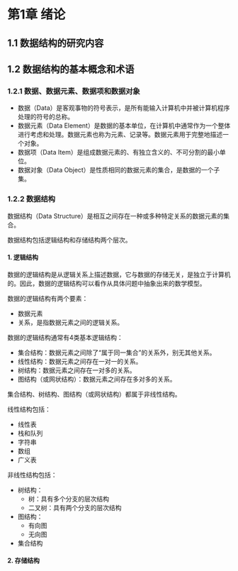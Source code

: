# 第1章 绪论

## 1.1 数据结构的研究内容

## 1.2 数据结构的基本概念和术语

### 1.2.1 数据、数据元素、数据项和数据对象

- 数据（Data）是客观事物的符号表示，是所有能输入计算机中并被计算机程序处理的符号的总称。
- 数据元素（Data Element）是数据的基本单位，在计算机中通常作为一个整体进行考虑和处理。数据元素也称为元素、记录等。数据元素用于完整地描述一个对象。
- 数据项（Data Item）是组成数据元素的、有独立含义的、不可分割的最小单位。
- 数据对象（Data Object）是性质相同的数据元素的集合，是数据的一个子集。

### 1.2.2 数据结构

数据结构（Data Structure）是相互之间存在一种或多种特定关系的数据元素的集合。

数据结构包括逻辑结构和存储结构两个层次。

#### 1. 逻辑结构

数据的逻辑结构是从逻辑关系上描述数据，它与数据的存储无关，是独立于计算机的。因此，数据的逻辑结构可以看作从具体问题中抽象出来的数学模型。

数据的逻辑结构有两个要素：

- 数据元素
- 关系，是指数据元素之间的逻辑关系。

数据的逻辑结构通常有4类基本逻辑结构：

- 集合结构：数据元素之间除了“属于同一集合”的关系外，别无其他关系。
- 线性结构：数据元素之间存在一对一的关系。
- 树结构：数据元素之间存在一对多的关系。
- 图结构（或网状结构）：数据元素之间存在多对多的关系。

集合结构、树结构、图结构（或网状结构）都属于非线性结构。

线性结构包括：

- 线性表
- 栈和队列
- 字符串
- 数组
- 广义表

非线性结构包括：

- 树结构：
	- 树：具有多个分支的层次结构
	- 二叉树：具有两个分支的层次结构
- 图结构：
	- 有向图
	- 无向图
- 集合结构

#### 2. 存储结构

